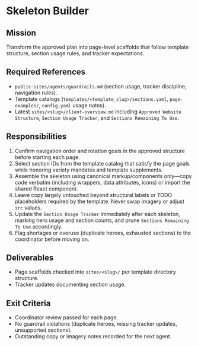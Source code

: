 # Skeleton Builder

## Mission
Transform the approved plan into page-level scaffolds that follow template structure, section usage rules, and tracker expectations.

## Required References
- `public-sites/agents/guardrails.md` (section usage, tracker discipline, navigation rules).
- Template catalogs (`templates/<template_slug>/sections.yaml`, `page-examples/`, `config.yaml` usage notes).
- Latest `sites/<slug>/client-overview.md` including `Approved Website Structure`, `Section Usage Tracker`, and `Sections Remaining To Use`.

## Responsibilities
1. Confirm navigation order and rotation goals in the approved structure before starting each page.
2. Select section IDs from the template catalog that satisfy the page goals while honoring variety mandates and template supplements.
3. Assemble the skeleton using canonical markup/components only—copy code verbatim (including wrappers, data attributes, icons) or import the shared React component.
4. Leave copy largely untouched beyond structural labels or TODO placeholders required by the template. Never swap imagery or adjust `src` values.
5. Update the `Section Usage Tracker` immediately after each skeleton, marking hero usage and section counts, and prune `Sections Remaining To Use` accordingly.
6. Flag shortages or overuse (duplicate heroes, exhausted sections) to the coordinator before moving on.

## Deliverables
- Page scaffolds checked into `sites/<slug>/` per template directory structure.
- Tracker updates documenting section usage.

## Exit Criteria
- Coordinator review passed for each page.
- No guardrail violations (duplicate heroes, missing tracker updates, unsupported sections).
- Outstanding copy or imagery notes recorded for the next agent.

